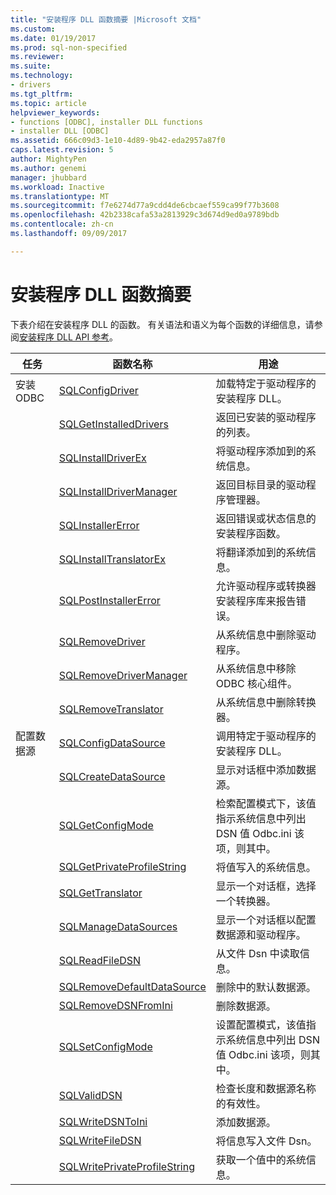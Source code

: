 ```yaml
---
title: "安装程序 DLL 函数摘要 |Microsoft 文档"
ms.custom: 
ms.date: 01/19/2017
ms.prod: sql-non-specified
ms.reviewer: 
ms.suite: 
ms.technology:
- drivers
ms.tgt_pltfrm: 
ms.topic: article
helpviewer_keywords:
- functions [ODBC], installer DLL functions
- installer DLL [ODBC]
ms.assetid: 666c09d3-1e10-4d89-9b42-eda2957a87f0
caps.latest.revision: 5
author: MightyPen
ms.author: genemi
manager: jhubbard
ms.workload: Inactive
ms.translationtype: MT
ms.sourcegitcommit: f7e6274d77a9cdd4de6cbcaef559ca99f77b3608
ms.openlocfilehash: 42b2338cafa53a2813929c3d674d9ed0a9789bdb
ms.contentlocale: zh-cn
ms.lasthandoff: 09/09/2017

---
```

# <a name="installer-dll-function-summary"></a>安装程序 DLL 函数摘要
下表介绍在安装程序 DLL 的函数。 有关语法和语义为每个函数的详细信息，请参阅[安装程序 DLL API 参考](../../../odbc/reference/syntax/installer-dll-api-reference-function.md)。  
  
|任务|函数名称|用途|  
|----------|-------------------|-------------|  
|安装 ODBC|[SQLConfigDriver](../../../odbc/reference/syntax/sqlconfigdriver-function.md)|加载特定于驱动程序的安装程序 DLL。|  
||[SQLGetInstalledDrivers](../../../odbc/reference/syntax/sqlgetinstalleddrivers-function.md)|返回已安装的驱动程序的列表。|  
||[SQLInstallDriverEx](../../../odbc/reference/syntax/sqlinstalldriverex-function.md)|将驱动程序添加到的系统信息。|  
||[SQLInstallDriverManager](../../../odbc/reference/syntax/sqlinstalldrivermanager-function.md)|返回目标目录的驱动程序管理器。|  
||[SQLInstallerError](../../../odbc/reference/syntax/sqlinstallererror-function.md)|返回错误或状态信息的安装程序函数。|  
||[SQLInstallTranslatorEx](../../../odbc/reference/syntax/sqlinstalltranslatorex-function.md)|将翻译添加到的系统信息。|  
||[SQLPostInstallerError](../../../odbc/reference/syntax/sqlpostinstallererror-function.md)|允许驱动程序或转换器安装程序库来报告错误。|  
||[SQLRemoveDriver](../../../odbc/reference/syntax/sqlremovedriver-function.md)|从系统信息中删除驱动程序。|  
||[SQLRemoveDriverManager](../../../odbc/reference/syntax/sqlremovedrivermanager-function.md)|从系统信息中移除 ODBC 核心组件。|  
||[SQLRemoveTranslator](../../../odbc/reference/syntax/sqlremovetranslator-function.md)|从系统信息中删除转换器。|  
|配置数据源|[SQLConfigDataSource](../../../odbc/reference/syntax/sqlconfigdatasource-function.md)|调用特定于驱动程序的安装程序 DLL。|  
||[SQLCreateDataSource](../../../odbc/reference/syntax/sqlcreatedatasource-function.md)|显示对话框中添加数据源。|  
||[SQLGetConfigMode](../../../odbc/reference/syntax/sqlgetconfigmode-function.md)|检索配置模式下，该值指示系统信息中列出 DSN 值 Odbc.ini 该项，则其中。|  
||[SQLGetPrivateProfileString](../../../odbc/reference/syntax/sqlgetprivateprofilestring-function.md)|将值写入的系统信息。|  
||[SQLGetTranslator](../../../odbc/reference/syntax/sqlgettranslator-function.md)|显示一个对话框，选择一个转换器。|  
||[SQLManageDataSources](../../../odbc/reference/syntax/sqlmanagedatasources.md)|显示一个对话框以配置数据源和驱动程序。|  
||[SQLReadFileDSN](../../../odbc/reference/syntax/sqlreadfiledsn-function.md)|从文件 Dsn 中读取信息。|  
||[SQLRemoveDefaultDataSource](../../../odbc/reference/syntax/sqlremovedefaultdatasource-function.md)|删除中的默认数据源。|  
||[SQLRemoveDSNFromIni](../../../odbc/reference/syntax/sqlremovedsnfromini-function.md)|删除数据源。|  
||[SQLSetConfigMode](../../../odbc/reference/syntax/sqlsetconfigmode-function.md)|设置配置模式，该值指示系统信息中列出 DSN 值 Odbc.ini 该项，则其中。|  
||[SQLValidDSN](../../../odbc/reference/syntax/sqlvaliddsn-function.md)|检查长度和数据源名称的有效性。|  
||[SQLWriteDSNToIni](../../../odbc/reference/syntax/sqlwritedsntoini-function.md)|添加数据源。|  
||[SQLWriteFileDSN](../../../odbc/reference/syntax/sqlwritefiledsn-function.md)|将信息写入文件 Dsn。|  
||[SQLWritePrivateProfileString](../../../odbc/reference/syntax/sqlwriteprivateprofilestring-function.md)|获取一个值中的系统信息。|


